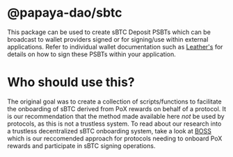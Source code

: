 # @papaya-dao/sbtc
This package can be used to create sBTC Deposit PSBTs which can be broadcast to wallet providers signed or for signing/use within external applications. Refer to individual wallet documentation such as [Leather's](https://leather.gitbook.io/developers/bitcoin/sign-transactions/partially-signed-bitcoin-transactions-psbts) for details on how to sign these PSBTs within your application.

# Who should use this?
The original goal was to create a collection of scripts/functions to facilitate the onboarding of sBTC derived from PoX rewards on behalf of a protocol. It is our recommendation that the method made available here _not_ be used by protocols, as this is not a trustless system. To read about our research into a trustless decentralized sBTC onboarding system, take a look at [BOSS](https://github.com/papaya-dao/papaya/blob/main/docs/boss.md) which is our reccomended approach for protocols needing to onboard PoX rewards and participate in sBTC signing operations.
